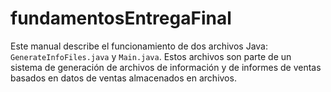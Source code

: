 # fundamentosEntregaFinal
Este manual describe el funcionamiento de dos archivos Java: `GenerateInfoFiles.java` y `Main.java`. Estos archivos son parte de un sistema de generación de archivos de información y de informes de ventas basados en datos de ventas almacenados en archivos.
